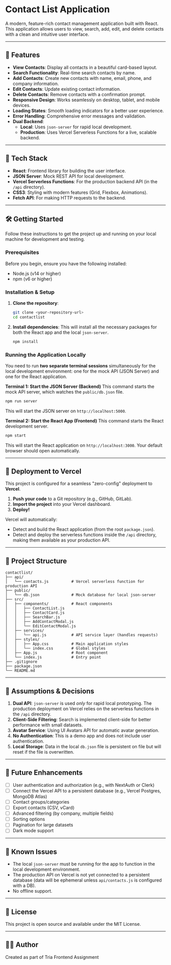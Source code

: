 # Contact List Application

A modern, feature-rich contact management application built with React. This application allows users to view, search, add, edit, and delete contacts with a clean and intuitive user interface.

-----

## 🌟 Features

  - **View Contacts**: Display all contacts in a beautiful card-based layout.
  - **Search Functionality**: Real-time search contacts by name.
  - **Add Contacts**: Create new contacts with name, email, phone, and company information.
  - **Edit Contacts**: Update existing contact information.
  - **Delete Contacts**: Remove contacts with a confirmation prompt.
  - **Responsive Design**: Works seamlessly on desktop, tablet, and mobile devices.
  - **Loading States**: Smooth loading indicators for a better user experience.
  - **Error Handling**: Comprehensive error messages and validation.
  - **Dual Backend**:
      - **Local**: Uses `json-server` for rapid local development.
      - **Production**: Uses Vercel Serverless Functions for a live, scalable backend.

-----

## 🚀 Tech Stack

  - **React**: Frontend library for building the user interface.
  - **JSON Server**: Mock REST API for local development.
  - **Vercel Serverless Functions**: For the production backend API (in the `/api` directory).
  - **CSS3**: Styling with modern features (Grid, Flexbox, Animations).
  - **Fetch API**: For making HTTP requests to the backend.

-----

## 🛠️ Getting Started

Follow these instructions to get the project up and running on your local machine for development and testing.

### Prerequisites

Before you begin, ensure you have the following installed:

  - Node.js (v14 or higher)
  - npm (v6 or higher)

### Installation & Setup

1.  **Clone the repository**:

    ```bash
    git clone <your-repository-url>
    cd contactlist
    ```

2.  **Install dependencies**:
    This will install all the necessary packages for both the React app and the local `json-server`.

    ```bash
    npm install
    ```

### Running the Application Locally

You need to run **two separate terminal sessions** simultaneously for the local development environment: one for the mock API (JSON Server) and one for the React application.

**Terminal 1: Start the JSON Server (Backend)**
This command starts the mock API server, which watches the `public/db.json` file.

```bash
npm run server
```

This will start the JSON server on `http://localhost:5000`.

**Terminal 2: Start the React App (Frontend)**
This command starts the React development server.

```bash
npm start
```

This will start the React application on `http://localhost:3000`. Your default browser should open automatically.

-----

## 🚀 Deployment to Vercel

This project is configured for a seamless "zero-config" deployment to **Vercel**.

1.  **Push your code** to a Git repository (e.g., GitHub, GitLab).
2.  **Import the project** into your Vercel dashboard.
3.  **Deploy\!**

Vercel will automatically:

  - Detect and build the React application (from the root `package.json`).
  - Detect and deploy the serverless functions inside the `/api` directory, making them available as your production API.

-----

## 📁 Project Structure

```
contactlist/
├── api/
│   └── contacts.js          # Vercel serverless function for production API
├── public/
│   └── db.json              # Mock database for local json-server
├── src/
│   ├── components/          # React components
│   │   ├── ContactList.js
│   │   ├── ContactCard.js
│   │   ├── SearchBar.js
│   │   ├── AddContactModal.js
│   │   └── EditContactModal.js
│   ├── services/
│   │   └── api.js           # API service layer (handles requests)
│   ├── styles/
│   │   ├── App.css          # Main application styles
│   │   └── index.css        # Global styles
│   ├── App.js               # Root component
│   └── index.js             # Entry point
├── .gitignore
├── package.json
└── README.md
```

-----

## 📝 Assumptions & Decisions

1.  **Dual API**: `json-server` is used *only* for rapid local prototyping. The production deployment on Vercel relies on the serverless functions in the `/api` directory.
2.  **Client-Side Filtering**: Search is implemented client-side for better performance with small datasets.
3.  **Avatar Service**: Using UI Avatars API for automatic avatar generation.
4.  **No Authentication**: This is a demo app and does not include user authentication.
5.  **Local Storage**: Data in the local `db.json` file is persistent on file but will reset if the file is overwritten.

-----

## 🔮 Future Enhancements

  - [ ] User authentication and authorization (e.g., with NextAuth or Clerk)
  - [ ] Connect the Vercel API to a persistent database (e.g., Vercel Postgres, MongoDB Atlas)
  - [ ] Contact groups/categories
  - [ ] Export contacts (CSV, vCard)
  - [ ] Advanced filtering (by company, multiple fields)
  - [ ] Sorting options
  - [ ] Pagination for large datasets
  - [ ] Dark mode support

-----

## 🐛 Known Issues

  - The local `json-server` must be running for the app to function in the local development environment.
  - The production API on Vercel is not yet connected to a persistent database (data will be ephemeral unless `api/contacts.js` is configured with a DB).
  - No offline support.

-----

## 📄 License

This project is open source and available under the MIT License.

-----

## 👨‍💻 Author

Created as part of Tria Frontend Assignment